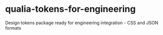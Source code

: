 # qualia-tokens-for-engineering
Design tokens package ready for engineering integration - CSS and JSON formats
